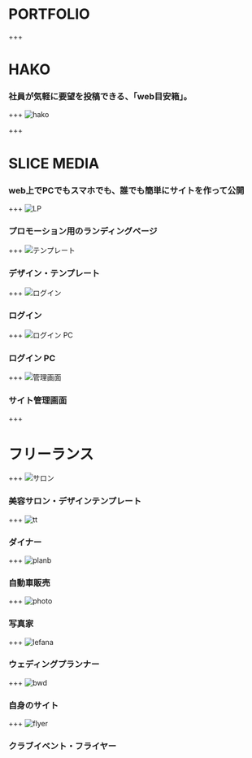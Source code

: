 # PORTFOLIO

<!-- section -->
+++
# HAKO
### 社員が気軽に要望を投稿できる、「web目安箱」。

+++
![hako](assets/images/pf/hako.jpg)


<!-- section -->
+++
# SLICE MEDIA
### web上でPCでもスマホでも、誰でも簡単にサイトを作って公開
+++
![LP](assets/images/pf/sm/1.jpg)
### プロモーション用のランディングページ
+++
![テンプレート](assets/images/pf/sm/5.jpg)
### デザイン・テンプレート
+++
![ログイン](assets/images/pf/sm/2.jpg)
### ログイン
+++
![ログイン PC](assets/images/pf/sm/3.jpg)
### ログイン PC
+++
![管理画面](assets/images/pf/sm/4.jpg)
### サイト管理画面



<!-- section -->
+++
# フリーランス
+++
![サロン](assets/images/pf/salon2.png)
### 美容サロン・デザインテンプレート

+++
![tt](assets/images/pf/fr/tt.png)
### ダイナー

+++
![planb](assets/images/pf/fr/planb.png)
### 自動車販売
+++
![photo](assets/images/pf/fr/photo.png)
### 写真家
+++
![lefana](assets/images/pf/fr/lefana.png)
### ウェディングプランナー
+++
![bwd](assets/images/pf/fr/bwd.png)
### 自身のサイト
+++
![flyer](assets/images/pf/fr/others/flyer_club.jpg)
### クラブイベント・フライヤー
